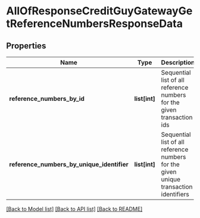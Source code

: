 # AllOfResponseCreditGuyGatewayGetReferenceNumbersResponseData

## Properties
Name | Type | Description | Notes
------------ | ------------- | ------------- | -------------
**reference_numbers_by_id** | **list[int]** | Sequential list of all reference numbers for the given transaction ids | [optional] 
**reference_numbers_by_unique_identifier** | **list[int]** | Sequential list of all reference numbers for the given unique transaction identifiers | [optional] 

[[Back to Model list]](../README.md#documentation-for-models) [[Back to API list]](../README.md#documentation-for-api-endpoints) [[Back to README]](../README.md)


